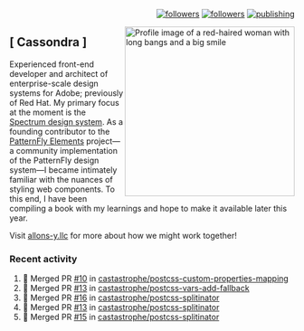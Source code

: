 <p align="right"><a rel="me" href="https://front-end.social/@castastrophe">
    <img alt="followers" title="Follow me on Mastodon" src="https://img.shields.io/mastodon/follow/109297102751309835?domain=https%3A%2F%2Ffront-end.social&label=Follow&logo=mastodon&logoColor=white&style=for-the-badge&labelColor=008080&color=006969"/></a>
  <a href="https://codepen.io/castastrophe/">
    <img alt="followers" title="Follow me on CodePen" src="https://img.shields.io/badge/16-1?color=640464&labelColor=7c007c&style=for-the-badge&logo=codepen&label=Follow"/></a>
<a href="https://castastrophe.medium.com/">
    <img alt="publishing" title="View articles on Medium" src="https://img.shields.io/badge/107-1?color=666&labelColor=444&label=subscribe&logo=medium&logoColor=white&style=for-the-badge"/></a>
    </p>
    
<img align="right" src="https://user-images.githubusercontent.com/1840295/209837133-f6b4d7a5-2117-4634-83b8-a635fb49a96a.png" height="300" alt="Profile image of a red-haired woman with long bangs and a big smile">

## [&nbsp;Cassondra&nbsp;]
    
Experienced front-end developer and architect of enterprise-scale design systems for Adobe; previously of Red Hat. My primary focus at the moment is the [Spectrum design system](https://github.com/adobe/spectrum-css). As a founding contributor to the [PatternFly&nbsp;Elements](https://github.com/patternfly/patternfly-elements) project&mdash;a community implementation of the PatternFly design system&mdash;I became intimately familiar with the nuances of styling web components. To this end, I have been compiling a book with my learnings and hope to make it available later this year.

Visit [allons-y.llc](http://allons-y.llc/) for more about how we might work together!

### Recent activity

<!--START_SECTION:activity-->
1. 🎉 Merged PR [#10](https://github.com/castastrophe/postcss-custom-properties-mapping/pull/10) in [castastrophe/postcss-custom-properties-mapping](https://github.com/castastrophe/postcss-custom-properties-mapping)
2. 🎉 Merged PR [#13](https://github.com/castastrophe/postcss-vars-add-fallback/pull/13) in [castastrophe/postcss-vars-add-fallback](https://github.com/castastrophe/postcss-vars-add-fallback)
3. 🎉 Merged PR [#16](https://github.com/castastrophe/postcss-splitinator/pull/16) in [castastrophe/postcss-splitinator](https://github.com/castastrophe/postcss-splitinator)
4. 🎉 Merged PR [#13](https://github.com/castastrophe/postcss-splitinator/pull/13) in [castastrophe/postcss-splitinator](https://github.com/castastrophe/postcss-splitinator)
5. 🎉 Merged PR [#15](https://github.com/castastrophe/postcss-splitinator/pull/15) in [castastrophe/postcss-splitinator](https://github.com/castastrophe/postcss-splitinator)
<!--END_SECTION:activity-->
